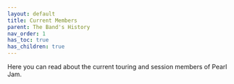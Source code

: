 ```yaml
---
layout: default
title: Current Members
parent: The Band's History
nav_order: 1
has_toc: true
has_children: true
---
```


Here you can read about the current touring and session members of Pearl Jam.